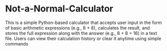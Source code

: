 # Not-a-Normal-Calculator
This is a simple Python-based calculator that accepts user input in the form of basic arithmetic expressions (e.g., 8 + 8), calculates the result, and stores the full expression along with the answer (e.g., 8 + 8 = 16) in a text file. Users can view their calculation history or clear it anytime using simple commands
